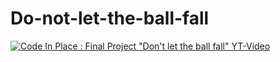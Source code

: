 # Do-not-let-the-ball-fall
[![Code In Place : Final Project "Don't let the ball fall" YT-Video](https://img.youtube.com/vi/6F9codsTxX8/0.jpg)](https://www.youtube.com/watch?v=6F9codsTxX8)
